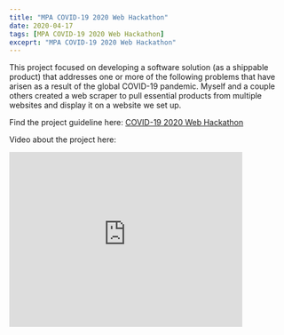 ```yaml
---
title: "MPA COVID-19 2020 Web Hackathon"
date: 2020-04-17
tags: [MPA COVID-19 2020 Web Hackathon]
exceprt: "MPA COVID-19 2020 Web Hackathon"
---
```


This project focused on developing a software solution (as a shippable product) that addresses one or more of the
following problems that have arisen as a result of the global COVID-19 pandemic. Myself and a couple others created
a web scraper to pull essential products from multiple websites and display it on a website we set up.

Find the project guideline here: <a href=" https://www.minorityprogrammers.org/COVID19Hackathon.pdf "> COVID-19 2020 Web Hackathon </a>

Video about the project here:
<iframe width="420" height="315" src="https://www.youtube.com/watch?v=IJBsP7gY4bg" frameborder="0" allowfullscreen></iframe>
